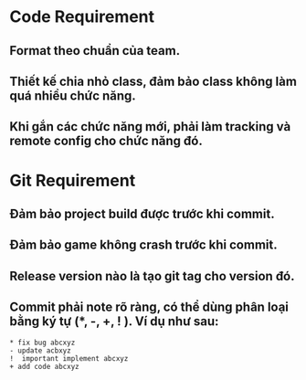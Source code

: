 # Code Requirement #

## Format theo chuẩn của team.
## Thiết kế chia nhỏ class, đảm bảo class không làm quá nhiều chức năng.
## Khi gắn các chức năng mới, phải làm tracking và remote config cho chức năng đó.



# Git Requirement #

## Đảm bảo project build được trước khi commit.
## Đảm bảo game không crash trước khi commit.
## Release version nào là tạo git tag cho version đó.
## Commit phải note rõ ràng, có thể dùng phân loại bằng ký tự (*, -, +, ! ). Ví dụ như sau:
    * fix bug abcxyz
    - update acbxyz
    !  important implement abcxyz
    + add code abcxyz
